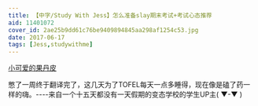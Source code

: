 ```yaml
---
title: 【中字/Study With Jess】怎么准备slay期末考试+考试心态推荐
aid: 11401072
cover_id: 2ae25b9dd61c76be9409894845aa298af1254c53.jpg
date: 2017-06-17
tags: [Jess,studywithme]
---
```

[小可爱的果丹皮](https://www.bilibili.com/video/av11401072?from=search&seid=14441158535449932766)

憋了一周终于翻译完了，这几天为了TOFEL每天一点多睡得，现在像是磕了药一样的嗨。----来自一个十五天都没有一天假期的变态学校的学生UP主( ▼-▼ )
